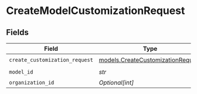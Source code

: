 # CreateModelCustomizationRequest


## Fields

| Field                                                                        | Type                                                                         | Required                                                                     | Description                                                                  |
| ---------------------------------------------------------------------------- | ---------------------------------------------------------------------------- | ---------------------------------------------------------------------------- | ---------------------------------------------------------------------------- |
| `create_customization_request`                                               | [models.CreateCustomizationRequest](../models/createcustomizationrequest.md) | :heavy_check_mark:                                                           | N/A                                                                          |
| `model_id`                                                                   | *str*                                                                        | :heavy_check_mark:                                                           | N/A                                                                          |
| `organization_id`                                                            | *Optional[int]*                                                              | :heavy_minus_sign:                                                           | N/A                                                                          |